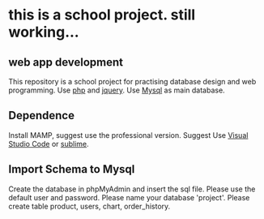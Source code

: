

##
this is a school project. still working...
=======
## web app development

This repository is a school project for practising database design and web programming. 
Use [php](https://www.php.net/docs.php) and [jquery](https://api.jquery.com/).
Use [Mysql](https://www.mysql.com/) as main database.

## Dependence

Install MAMP, suggest use the professional version.
Suggest Use [Visual Studio Code](http://code.visualstudio.com/) or [sublime](https://www.sublimetext.com/).

## Import Schema to Mysql

Create the database in phpMyAdmin and insert the sql file.
Please use the default user and password.
Please name your database 'project'.
Please create table product, users, chart, order_history.

